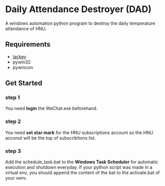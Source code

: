 # Daily Attendance Destroyer (DAD)
A windows automation python program to destroy the daily temperature attendance of HNU.

## Requirements
* [lackey](https://pypi.org/project/Lackey/)
* pywin32
* pywincon


## Get Started
### step 1 
You need **login** the WeChat.exe beforehand.
### step 2 
You need **set star mark** for the HNU subscriptions account so the HNU acconut will be the top of subscribtions list.
### step 3
Add the schedule_task.bat to the **Windows Task Scheduler** for automatic execution and shutdown everyday. If your python script was made in a virtual env, you should append the content of the bat to the activate.bat of your venv. 

